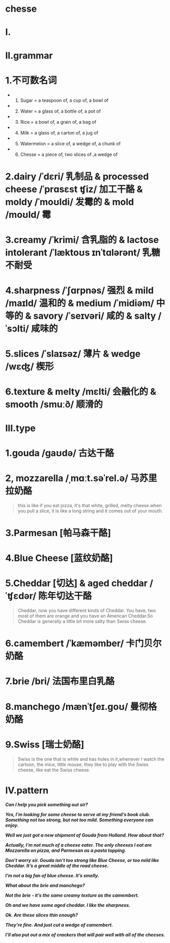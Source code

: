 # chesse
# I.





# II.grammar
# 1.不可数名词
- 1. Sugar = a teaspoon of, a cup of, a bowl of 

- 2. Water = a glass of, a bottle of, a pot of 

- 3. Rice = a bowl of, a grain of, a bag of 

- 4. Milk = a glass of, a carton of, a jug of 

- 5. Watermelon = a slice of, a wedge of, a chunk of

- 6. Chesse = a piece of, two slices of ,a wedge of 


# 2.dairy /ˈdɛri/ 乳制品 & processed cheese /ˈprɑsɛst ʧiz/ 加工干酪 & moldy /ˈmoʊldi/ 发霉的 & mold /moʊld/ 霉

# 3.creamy /ˈkrimi/ 含乳脂的 & lactose intolerant /ˈlæktoʊs ɪnˈtɑlərənt/ 乳糖不耐受

# 4.sharpness /ˈʃɑrpnəs/ 强烈 & mild /maɪld/ 温和的 &  medium /ˈmidiəm/ 中等的 & savory /ˈseɪvəri/ 咸的 & salty /ˈsɔlti/ 咸味的

# 5.slices /ˈslaɪsəz/ 薄片 & wedge /wɛʤ/ 楔形

# 6.texture & melty /mɛlti/ 会融化的 & smooth /smuːð/ 顺滑的



# III.type
# 1.gouda /ɡaʊdə/ 古达干酪

# 2, mozzarella /ˌmɑːt.səˈrel.ə/ 马苏里拉奶酪
> this is like if you eat pizza, it's that white, grilled, melty cheese.when you pull a slice, it is like a long string and it comes out of your mouth.

# 3.Parmesan [帕马森干酪]

# 4.Blue Cheese [蓝纹奶酪]

# 5.Cheddar [切达] & aged cheddar /ˈʧɛdər/ 陈年切达干酪
> Cheddar, now you have different kinds of Cheddar. You have, two most of them are orange and you have an American Cheddar.So Cheddar is generally a little bit more salty than Swiss cheese.

# 6.camembert /ˈkæməmber/ 卡门贝尔奶酪

# 7.brie /bri/ 法国布里白乳酪

# 8.manchego /mænˈtʃeɪ.ɡoʊ/ 曼彻格奶酪

# 9.Swiss [瑞士奶酪]
> Swiss is the one that is white and has holes in it,whenever I watch the cartoon, the mice, little mouse, they like to play with the Swiss cheese, like eat the Swiss cheese.




# IV.pattern
***Can I help you pick something out sir?***

***Yes, I’m looking for some cheese to serve at my friend’s book club. Something not too strong, but not too mild. Something everyone can enjoy.***

***Well we just got a new shipment of Gouda from Holland. How about that?***

***Actually, I’m not much of a cheese eater. The only cheeses I eat are Mozzarella on pizza, and Parmesan as a pasta topping.***

***Don’t worry sir. Gouda isn’t too strong like Blue Cheese, or too mild like Cheddar. It’s a great middle of the road cheese.***

***I’m not a big fan of blue cheese. It’s smelly.***

***What about the brie and manchego?***

***Not the brie - it’s the same creamy texture as the camembert.***

***Oh and we have some aged cheddar. I like the sharpness.***

***Ok. Are these slices thin enough?***

***They’re fine. And just cut a wedge of camembert.***

***I’ll also put out a mix of crackers that will pair well with all of the cheeses.***




